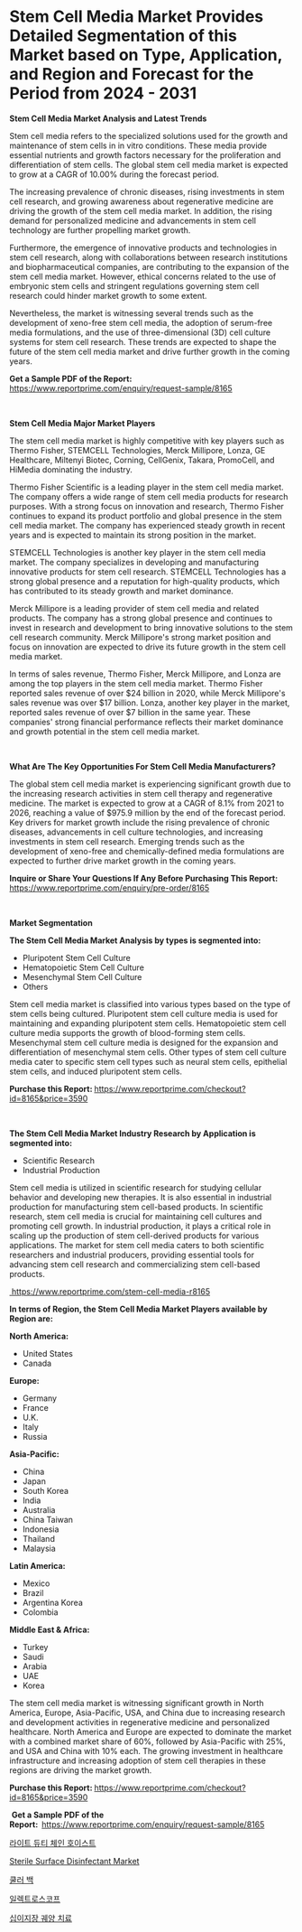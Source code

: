 <p><h1>Stem Cell Media Market Provides Detailed Segmentation of this Market based on Type, Application, and Region and Forecast for the Period from 2024 - 2031</h1></p><p><strong>Stem Cell Media Market Analysis and Latest Trends</strong></p>
<p><p>Stem cell media refers to the specialized solutions used for the growth and maintenance of stem cells in in vitro conditions. These media provide essential nutrients and growth factors necessary for the proliferation and differentiation of stem cells. The global stem cell media market is expected to grow at a CAGR of 10.00% during the forecast period. </p><p>The increasing prevalence of chronic diseases, rising investments in stem cell research, and growing awareness about regenerative medicine are driving the growth of the stem cell media market. In addition, the rising demand for personalized medicine and advancements in stem cell technology are further propelling market growth. </p><p>Furthermore, the emergence of innovative products and technologies in stem cell research, along with collaborations between research institutions and biopharmaceutical companies, are contributing to the expansion of the stem cell media market. However, ethical concerns related to the use of embryonic stem cells and stringent regulations governing stem cell research could hinder market growth to some extent. </p><p>Nevertheless, the market is witnessing several trends such as the development of xeno-free stem cell media, the adoption of serum-free media formulations, and the use of three-dimensional (3D) cell culture systems for stem cell research. These trends are expected to shape the future of the stem cell media market and drive further growth in the coming years.</p></p>
<p><strong>Get a Sample PDF of the Report:&nbsp;</strong> <a href="https://www.reportprime.com/enquiry/request-sample/8165">https://www.reportprime.com/enquiry/request-sample/8165</a></p>
<p>&nbsp;</p>
<p><strong>Stem Cell Media Major Market Players</strong></p>
<p><p>The stem cell media market is highly competitive with key players such as Thermo Fisher, STEMCELL Technologies, Merck Millipore, Lonza, GE Healthcare, Miltenyi Biotec, Corning, CellGenix, Takara, PromoCell, and HiMedia dominating the industry. </p><p>Thermo Fisher Scientific is a leading player in the stem cell media market. The company offers a wide range of stem cell media products for research purposes. With a strong focus on innovation and research, Thermo Fisher continues to expand its product portfolio and global presence in the stem cell media market. The company has experienced steady growth in recent years and is expected to maintain its strong position in the market.</p><p>STEMCELL Technologies is another key player in the stem cell media market. The company specializes in developing and manufacturing innovative products for stem cell research. STEMCELL Technologies has a strong global presence and a reputation for high-quality products, which has contributed to its steady growth and market dominance.</p><p>Merck Millipore is a leading provider of stem cell media and related products. The company has a strong global presence and continues to invest in research and development to bring innovative solutions to the stem cell research community. Merck Millipore's strong market position and focus on innovation are expected to drive its future growth in the stem cell media market.</p><p>In terms of sales revenue, Thermo Fisher, Merck Millipore, and Lonza are among the top players in the stem cell media market. Thermo Fisher reported sales revenue of over $24 billion in 2020, while Merck Millipore's sales revenue was over $17 billion. Lonza, another key player in the market, reported sales revenue of over $7 billion in the same year. These companies' strong financial performance reflects their market dominance and growth potential in the stem cell media market.</p></p>
<p>&nbsp;</p>
<p><strong>What Are The Key Opportunities For Stem Cell Media Manufacturers?</strong></p>
<p><p>The global stem cell media market is experiencing significant growth due to the increasing research activities in stem cell therapy and regenerative medicine. The market is expected to grow at a CAGR of 8.1% from 2021 to 2026, reaching a value of $975.9 million by the end of the forecast period. Key drivers for market growth include the rising prevalence of chronic diseases, advancements in cell culture technologies, and increasing investments in stem cell research. Emerging trends such as the development of xeno-free and chemically-defined media formulations are expected to further drive market growth in the coming years.</p></p>
<p><strong>Inquire or Share Your Questions If Any Before Purchasing This Report:</strong> <a href="https://www.reportprime.com/enquiry/pre-order/8165">https://www.reportprime.com/enquiry/pre-order/8165</a></p>
<p>&nbsp;</p>
<p><strong>Market Segmentation</strong></p>
<p><strong>The Stem Cell Media Market Analysis by types is segmented into:</strong></p>
<p><ul><li>Pluripotent Stem Cell Culture</li><li>Hematopoietic Stem Cell Culture</li><li>Mesenchymal Stem Cell Culture</li><li>Others</li></ul></p>
<p><p>Stem cell media market is classified into various types based on the type of stem cells being cultured. Pluripotent stem cell culture media is used for maintaining and expanding pluripotent stem cells. Hematopoietic stem cell culture media supports the growth of blood-forming stem cells. Mesenchymal stem cell culture media is designed for the expansion and differentiation of mesenchymal stem cells. Other types of stem cell culture media cater to specific stem cell types such as neural stem cells, epithelial stem cells, and induced pluripotent stem cells.</p></p>
<p><strong>Purchase this Report:&nbsp;</strong><a href="https://www.reportprime.com/checkout?id=8165&price=3590">https://www.reportprime.com/checkout?id=8165&price=3590</a></p>
<p>&nbsp;</p>
<p><strong>The Stem Cell Media Market Industry Research by Application is segmented into:</strong></p>
<p><ul><li>Scientific Research</li><li>Industrial Production</li></ul></p>
<p><p>Stem cell media is utilized in scientific research for studying cellular behavior and developing new therapies. It is also essential in industrial production for manufacturing stem cell-based products. In scientific research, stem cell media is crucial for maintaining cell cultures and promoting cell growth. In industrial production, it plays a critical role in scaling up the production of stem cell-derived products for various applications. The market for stem cell media caters to both scientific researchers and industrial producers, providing essential tools for advancing stem cell research and commercializing stem cell-based products.</p></p>
<p><a href="https://www.reportprime.com/stem-cell-media-r8165">&nbsp;https://www.reportprime.com/stem-cell-media-r8165</a></p>
<p><strong>In terms of Region, the Stem Cell Media Market Players available by Region are:</strong></p>
<p>
    <p> <strong> North America: </strong>
        <ul>
            <li>United States</li>
            <li>Canada</li>
        </ul>
        </p> 
    <p> <strong> Europe: </strong>
        <ul>
            <li>Germany</li>
            <li>France</li>
            <li>U.K.</li>
            <li>Italy</li>
            <li>Russia</li>
        </ul>
        </p> 
    <p> <strong> Asia-Pacific: </strong>
        <ul>
            <li>China</li>
            <li>Japan</li>
            <li>South Korea</li>
            <li>India</li>
            <li>Australia</li>
            <li>China Taiwan</li>
            <li>Indonesia</li>
            <li>Thailand</li>
            <li>Malaysia</li>
        </ul>
        </p> 
    <p> <strong> Latin America: </strong>
        <ul>
            <li>Mexico</li>
            <li>Brazil</li>
            <li>Argentina Korea</li>
            <li>Colombia</li>
        </ul>
        </p> 
    <p> <strong> Middle East & Africa: </strong>
        <ul>
            <li>Turkey</li>
            <li>Saudi</li>
            <li>Arabia</li>
            <li>UAE</li>
            <li>Korea</li>
        </ul>
    </p>
    </p>
<p><p>The stem cell media market is witnessing significant growth in North America, Europe, Asia-Pacific, USA, and China due to increasing research and development activities in regenerative medicine and personalized healthcare. North America and Europe are expected to dominate the market with a combined market share of 60%, followed by Asia-Pacific with 25%, and USA and China with 10% each. The growing investment in healthcare infrastructure and increasing adoption of stem cell therapies in these regions are driving the market growth.</p></p>
<p><strong>Purchase this Report: </strong><a href="https://www.reportprime.com/checkout?id=8165&price=3590">https://www.reportprime.com/checkout?id=8165&price=3590</a></p>
<p>&nbsp;<strong>Get a Sample PDF of the Report:&nbsp;&nbsp;</strong><a href="https://www.reportprime.com/enquiry/request-sample/8165">https://www.reportprime.com/enquiry/request-sample/8165</a></p>
<p><strong></strong></p>
<p><p><a href="https://medium.com/@twix678568/2024%EB%85%84%EB%B6%80%ED%84%B0-2031%EB%85%84%EA%B9%8C%EC%A7%80%EC%9D%98-%EA%B2%BD%EA%B8%B0-%EB%B6%84%EC%84%9D-%EB%B0%8F-%EA%B7%9C%EB%AA%A8-%EC%98%88%EC%B8%A1%EB%90%9C-%EA%B2%BD%EC%A0%9C-%EB%B6%84%EC%84%9D%EC%9E%85%EB%8B%88%EB%8B%A4-589cc6feca13">라이트 듀티 체인 호이스트</a></p><p><a href="https://github.com/Chiragrp22/Market-Research-Report-List-4/blob/main/sterile-surface-disinfectant-market.md">Sterile Surface Disinfectant Market</a></p><p><a href="https://medium.com/@abelusikowski95672023/%EC%BF%A8%EB%9F%AC%EB%B0%B1-%EC%8B%9C%EC%9E%A5-%EB%B6%84%EC%84%9D-%EA%B8%80%EB%A1%9C%EB%B2%8C-%EC%82%B0%EC%97%85-%EC%A0%84%EB%A7%9D-%EB%B0%8F-%EC%98%88%EC%B8%A1-2024%EB%85%84%EB%B6%80%ED%84%B0-2031%EB%85%84%EA%B9%8C%EC%A7%80-14c710cfa33a">쿨러 백</a></p><p><a href="https://github.com/fredrickeglers/Market-Research-Report-List-1/blob/main/486563120841.md">일렉트로스코프</a></p><p><a href="https://github.com/bunxhcci35271755/Market-Research-Report-List-1/blob/main/759314420840.md">십이지장 궤양 치료</a></p></p>